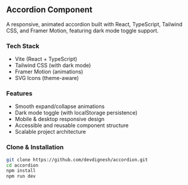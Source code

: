 ## Accordion Component
A responsive, animated accordion built with React, TypeScript, Tailwind CSS, and Framer Motion, featuring dark mode toggle support.

### Tech Stack
- Vite (React + TypeScript)
- Tailwind CSS (with dark mode)
- Framer Motion (animations)
- SVG Icons (theme-aware)

### Features
- Smooth expand/collapse animations
- Dark mode toggle (with localStorage persistence)
- Mobile & desktop responsive design
- Accessible and reusable component structure
- Scalable project architecture

### Clone & Installation
```bash
git clone https://github.com/devdignesh/accordion.git
cd accordion
npm install
npm run dev
```

